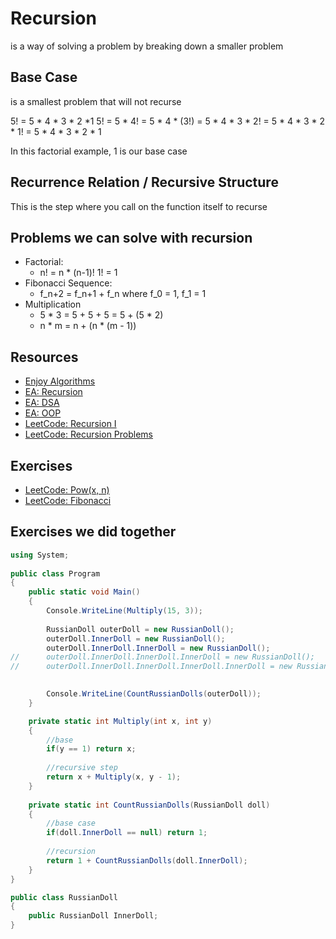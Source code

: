 # Recursion
is a way of solving a problem by breaking down a smaller problem

## Base Case
is a smallest problem that will not recurse

5! =  5 * 4 * 3 * 2  *1
5! = 5 * 4!
    = 5 * 4 * (3!)
    = 5 * 4 * 3 * 2!
    = 5 * 4 * 3 * 2 * 1!
    = 5 * 4 * 3 * 2 * 1

In this factorial example, 1 is our base case

## Recurrence Relation / Recursive Structure
This is the step where you call on the function itself to recurse

## Problems we can solve with recursion
- Factorial:
    - n! = n * (n-1)! 1! = 1
- Fibonacci Sequence: 
    - f_n+2 = f_n+1 + f_n where f_0 = 1, f_1 = 1
- Multiplication
    - 5 * 3 = 5 + 5 + 5
            = 5 + (5 * 2)
    - n * m = n + (n * (m - 1))

## Resources
- [Enjoy Algorithms](https://www.enjoyalgorithms.com/)
- [EA: Recursion](https://www.enjoyalgorithms.com/blog/recursion-explained-how-recursion-works-in-programming/)
- [EA: DSA](https://www.enjoyalgorithms.com/data-structures-and-algorithms-course/)
- [EA: OOP](https://www.enjoyalgorithms.com/oops-course/)
- [LeetCode: Recursion I](https://leetcode.com/explore/learn/card/recursion-i/)
- [LeetCode: Recursion Problems](https://leetcode.com/tag/recursion/)

## Exercises
- [LeetCode: Pow(x, n)](https://leetcode.com/problems/powx-n/)
- [LeetCode: Fibonacci](https://leetcode.com/problems/fibonacci-number/)

## Exercises we did together
```csharp
using System;
					
public class Program
{
	public static void Main()
	{
		Console.WriteLine(Multiply(15, 3));
	
		RussianDoll outerDoll = new RussianDoll();
		outerDoll.InnerDoll = new RussianDoll();
		outerDoll.InnerDoll.InnerDoll = new RussianDoll();
//		outerDoll.InnerDoll.InnerDoll.InnerDoll = new RussianDoll();
//		outerDoll.InnerDoll.InnerDoll.InnerDoll.InnerDoll = new RussianDoll();

		
		Console.WriteLine(CountRussianDolls(outerDoll));
	}

	private static int Multiply(int x, int y)
	{
		//base
		if(y == 1) return x;
		
		//recursive step
		return x + Multiply(x, y - 1);
	}
	
	private static int CountRussianDolls(RussianDoll doll)
	{
		//base case
		if(doll.InnerDoll == null) return 1;
		
		//recursion
		return 1 + CountRussianDolls(doll.InnerDoll);
	}
}

public class RussianDoll
{
	public RussianDoll InnerDoll;
}
```
